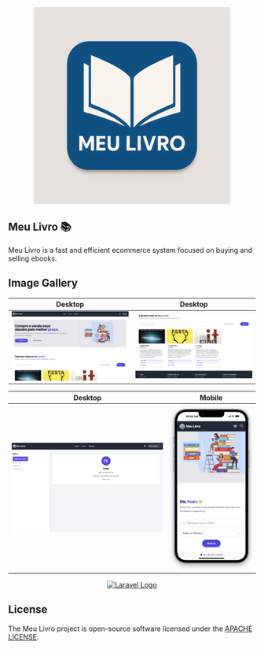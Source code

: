 <p align="center"><img src="public/images/meulivro.png" width="400" alt="Meu Livro Logo"></p>

## Meu Livro 📚
Meu Livro is a fast and efficient ecommerce system focused on buying and selling ebooks.

## Image Gallery

| Desktop | Desktop |
|----------|----------|
| ![Image 1](./thumbnail/capture1.png) | ![Image 2](./thumbnail/capture2.png) |

| Desktop | Mobile |
|----------|----------|
| ![Image 3](./thumbnail/caputre3.png) | ![Image 4](./thumbnail/mobilecapture.png) |



<p align="center"><a href="https://laravel.com" target="_blank"><img src="https://raw.githubusercontent.com/laravel/art/master/logo-lockup/5%20SVG/2%20CMYK/1%20Full%20Color/laravel-logolockup-cmyk-red.svg" width="400" alt="Laravel Logo"></a></p>


## License

The Meu Livro project is open-source software licensed under the [APACHE LICENSE](LICENSE).

